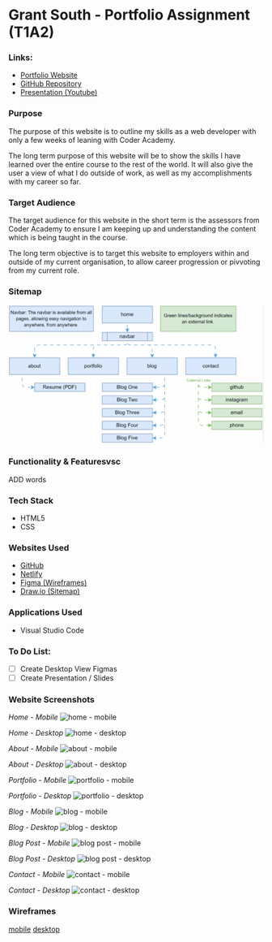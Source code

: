 # Grant South - Portfolio Assignment (T1A2)

### Links:
- [Portfolio Website](https://grant-south.au)
- [GitHub Repository](https://github.com/grants77/T1A2)
- [Presentation (Youtube)](https://youtu.be/)

### Purpose
The purpose of this website is to outline my skills as a web developer with only a few weeks of leaning with Coder Academy.

The long term purpose of this website will be to show the skills I have learned over the entire course to the rest of the world. It will also give the user a view of what I do outside of work, as well as my accomplishments with my career so far.

### Target Audience
The target audience for this website in the short term is the assessors from Coder Academy to ensure I am keeping up and understanding the content which is being taught in the course.

The long term objective is to target this website to employers within and outside of my current organisation, to allow career progression or pivvoting from my current role.

### Sitemap
![Sitemap](/docs/Sitemap.gif)

### Functionality & Featuresvsc
ADD words

### Tech Stack
- HTML5
- CSS

### Websites Used
- [GitHub](https://github.com)
- [Netlify](https://netlify.com)
- [Figma (Wireframes)](https://figma.com)
- [Draw.io (Sitemap)](https://draw.io)

### Applications Used
- Visual Studio Code

### To Do List:
- [ ] Create Desktop View Figmas
- [ ] Create Presentation / Slides

### Website Screenshots

_Home - Mobile_
![home - mobile](/docs/screenshots/m-home)

_Home - Desktop_
![home - desktop](/docs/screenshots/d-)

_About - Mobile_
![about - mobile](/docs/screenshots/m-about)

_About - Desktop_
![about - desktop](/docs/screenshots/d-)

_Portfolio - Mobile_
![portfolio - mobile](/docs/screenshots/m-portfolio)

_Portfolio - Desktop_
![portfolio - desktop](/docs/screenshots/d-)

_Blog - Mobile_
![blog - mobile](/docs/screenshots/m-blog)

_Blog - Desktop_
![blog - desktop](/docs/screenshots/d-)

_Blog Post - Mobile_
![blog post - mobile](/docs/screenshots/m-blogpost)

_Blog Post - Desktop_
![blog post - desktop](/docs/screenshots/d-)

_Contact - Mobile_
![contact - mobile](/docs/screenshots/m-contact)

_Contact - Desktop_
![contact - desktop](/docs/screenshots/d-)

### Wireframes

[mobile]()
[desktop]()
